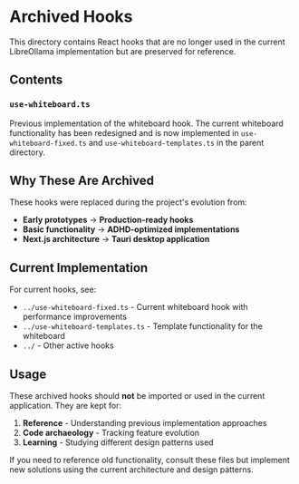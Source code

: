 # Archived Hooks

This directory contains React hooks that are no longer used in the current LibreOllama implementation but are preserved for reference.

## Contents

### `use-whiteboard.ts`
Previous implementation of the whiteboard hook. The current whiteboard functionality has been redesigned and is now implemented in `use-whiteboard-fixed.ts` and `use-whiteboard-templates.ts` in the parent directory.

## Why These Are Archived

These hooks were replaced during the project's evolution from:
- **Early prototypes** → **Production-ready hooks**
- **Basic functionality** → **ADHD-optimized implementations**
- **Next.js architecture** → **Tauri desktop application**

## Current Implementation

For current hooks, see:
- `../use-whiteboard-fixed.ts` - Current whiteboard hook with performance improvements
- `../use-whiteboard-templates.ts` - Template functionality for the whiteboard
- `../` - Other active hooks

## Usage

These archived hooks should **not** be imported or used in the current application. They are kept for:
1. **Reference** - Understanding previous implementation approaches
2. **Code archaeology** - Tracking feature evolution
3. **Learning** - Studying different design patterns used

If you need to reference old functionality, consult these files but implement new solutions using the current architecture and design patterns.